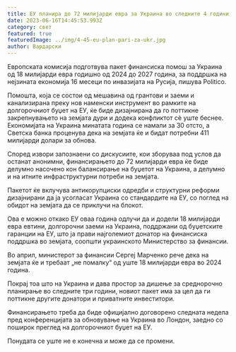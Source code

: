 ```yaml
---
title: ЕУ планира до 72 милијарди евра за Украина во следните 4 години
date: 2023-06-16T14:45:53.993Z
category: свет
featured: true
featuredImage: ../img/4-45-eu-plan-pari-za-ukr.jpg
author: Вардарски
---
```

Европската комисија подготвува пакет финансиска помош за Украина од 18 милијарди евра годишно од 2024 до 2027 година, за поддршка на нејзината економија 16 месеци по инвазијата на Русија, пишува Politico.

Помошта, која се состои од мешавина од грантови и заеми и канализирана преку нов наменски инструмент во рамките на долгорочниот буџет на ЕУ, ќе биде дизајнирана да го поттикне закрепнувањето на земјата дури и додека конфликтот сè уште беснее. Економијата на Украина минатата година се намали за 30 отсто, а Светска банка проценува дека на земјата ќе и бидат потребни 411 милијарди долари за обнова.

Според извори запознаени со дискусиите, кои зборуваа под услов да останат анонимни, финансирањето до 72 милијарди евра ќе биде делумно насочено кон балансирање на буџетот на Украина, а делумно и на итните инфраструктурни потреби на земјата.

Пакетот ќе вклучува антикорупциски одредби и структурни реформи дизајнирани да ја усогласат Украина со стандардите на ЕУ, со поглед на обидот на земјата да се приклучи на блокот.

Ова е можно откако ЕУ оваа година одлучи да и додели 18 милијарди евра евтини, долгорочни заеми на Украина, поддржани од буџетските гаранции на ЕУ, што ја прави најголемиот донатор на финансиска поддршка во земјата, соопшти украинското Министерство за финансии.

Во април, министерот за финансии Сергеј Марченко рече дека на земјата ќе и требаат „не помалку“ од уште 18 милијарди евра во 2024 година.

Покрај тоа што на Украина и дава простор за дишење за среднорочно планирање во следните три години, новиот пакет има за цел да ги поттикне другите донатори и приватните инвеститори.

Финансирањето треба да биде официјално договорено следната недела пред конференцијата за обновување на Украина во Лондон, заедно со поширок преглед на долгорочниот буџет на ЕУ.

Понудата се уште не е конечна и може да се промени.